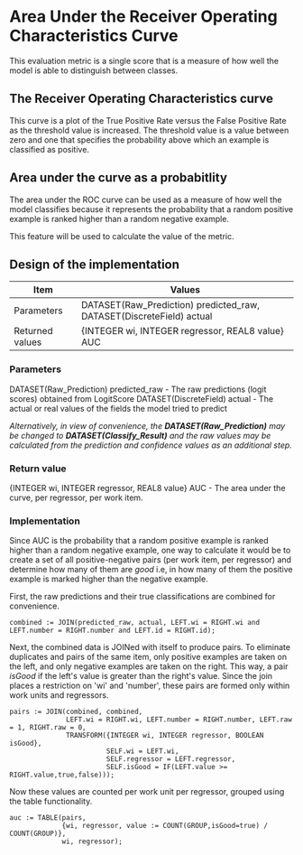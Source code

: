 # Area Under the Receiver Operating Characteristics Curve
This evaluation metric is a single score that is a measure of how well the model is able to distinguish between classes.
## The Receiver Operating Characteristics curve
This curve is a plot of the True Positive Rate versus the False Positive Rate as the threshold value is increased. The threshold value is a value between zero and one that specifies the probability above which an example is classified as positive.
## Area under the curve as a probabitlity
The area under the ROC curve can be used as a measure of how well the model classifies because it represents the probability that a random positive example is ranked higher than a random negative example.

This feature will be used to calculate the value of the metric.
## Design of the implementation
| Item | Values |
| --- | --- |
| Parameters | DATASET(Raw_Prediction) predicted_raw, DATASET(DiscreteField) actual |
| Returned values | {INTEGER wi, INTEGER regressor, REAL8 value} AUC |
### Parameters
DATASET(Raw_Prediction) predicted_raw - The raw predictions (logit scores) obtained from LogitScore
DATASET(DiscreteField) actual - The actual or real values of the fields the model tried to predict

*Alternatively, in view of convenience, the **DATASET(Raw_Prediction)** may be changed to **DATASET(Classify_Result)** and the raw values may be calculated from the prediction and confidence values as an additional step.*
### Return value
{INTEGER wi, INTEGER regressor, REAL8 value} AUC - The area under the curve, per regressor, per work item.
### Implementation
Since AUC is the probability that a random positive example is ranked higher than a random negative example, one way to calculate it would be to create a set of all positive-negative pairs (per work item, per regressor) and determine how many of them are *good* i.e, in how many of them the positive example is marked higher than the negative example.

First, the raw predictions and their true classifications are combined for convenience.

~~~
combined := JOIN(predicted_raw, actual, LEFT.wi = RIGHT.wi and LEFT.number = RIGHT.number and LEFT.id = RIGHT.id);
~~~

Next, the combined data is JOINed with itself to produce pairs. To eliminate duplicates and pairs of the same item, only positive examples are taken on the left, and only negative examples are taken on the right. This way, a pair *isGood* if the left's value is greater than the right's value. Since the join places a restriction on 'wi' and 'number', these pairs are formed only within work units and regressors.

~~~
pairs := JOIN(combined, combined,
              LEFT.wi = RIGHT.wi, LEFT.number = RIGHT.number, LEFT.raw = 1, RIGHT.raw = 0,
              TRANSFORM({INTEGER wi, INTEGER regressor, BOOLEAN isGood},
                        SELF.wi = LEFT.wi,
                        SELF.regressor = LEFT.regressor,
                        SELF.isGood = IF(LEFT.value >= RIGHT.value,true,false)));
~~~

Now these values are counted per work unit per regressor, grouped using the table functionality.

~~~
auc := TABLE(pairs,
             {wi, regressor, value := COUNT(GROUP,isGood=true) / COUNT(GROUP)},
             wi, regressor);
~~~
